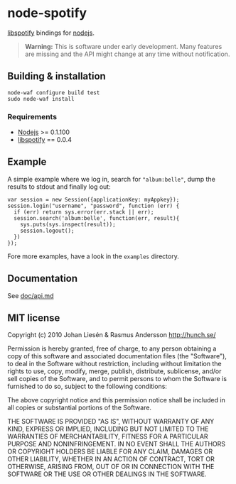 # node-spotify

[libspotify](http://developer.spotify.com/en/libspotify/) bindings for [nodejs](http://nodejs.org/).

> **Warning:** This is software under early development. Many features are missing and the API might change at any time without notification.

## Building & installation

    node-waf configure build test
    sudo node-waf install

### Requirements

- [Nodejs](http://nodejs.org/) >= 0.1.100
- [libspotify](http://developer.spotify.com/en/libspotify/) == 0.0.4

## Example

A simple example where we log in, search for `"album:belle"`, dump the results to stdout and finally log out:

    var session = new Session({applicationKey: myAppkey});
    session.login("username", "password", function (err) {
      if (err) return sys.error(err.stack || err);
      session.search('album:belle', function(err, result){
        sys.puts(sys.inspect(result));
        session.logout();
      })
    });

Fore more examples, have a look in the `examples` directory.

## Documentation

See [doc/api.md](http://github.com/liesen/libspotify-node/blob/master/doc/api.md)

## MIT license

Copyright (c) 2010 Johan Liesén & Rasmus Andersson <http://hunch.se/>

Permission is hereby granted, free of charge, to any person obtaining a copy
of this software and associated documentation files (the "Software"), to deal
in the Software without restriction, including without limitation the rights
to use, copy, modify, merge, publish, distribute, sublicense, and/or sell
copies of the Software, and to permit persons to whom the Software is
furnished to do so, subject to the following conditions:

The above copyright notice and this permission notice shall be included in
all copies or substantial portions of the Software.

THE SOFTWARE IS PROVIDED "AS IS", WITHOUT WARRANTY OF ANY KIND, EXPRESS OR
IMPLIED, INCLUDING BUT NOT LIMITED TO THE WARRANTIES OF MERCHANTABILITY,
FITNESS FOR A PARTICULAR PURPOSE AND NONINFRINGEMENT. IN NO EVENT SHALL THE
AUTHORS OR COPYRIGHT HOLDERS BE LIABLE FOR ANY CLAIM, DAMAGES OR OTHER
LIABILITY, WHETHER IN AN ACTION OF CONTRACT, TORT OR OTHERWISE, ARISING FROM,
OUT OF OR IN CONNECTION WITH THE SOFTWARE OR THE USE OR OTHER DEALINGS IN
THE SOFTWARE.
